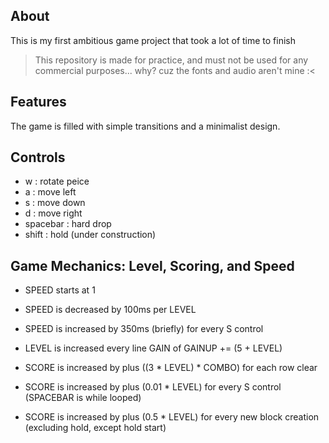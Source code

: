## About
This is my first ambitious game project that took a lot of time to finish
> This repository is made for practice, and must not be used for any commercial purposes... why? cuz the fonts and audio aren't mine :<

## Features
The game is filled with simple transitions and a minimalist design.

## Controls
- w : rotate peice
- a : move left
- s : move down
- d : move right
- spacebar : hard drop
- shift : hold (under construction)

## Game Mechanics: Level, Scoring, and Speed

- SPEED starts at 1
- SPEED is decreased by 100ms per LEVEL 
- SPEED is increased by 350ms (briefly) for every S control

- LEVEL is increased every line GAIN of GAINUP += (5 + LEVEL)

- SCORE is increased by plus ((3 * LEVEL) * COMBO) for each row clear 
- SCORE is increased by plus (0.01 * LEVEL) for every S control (SPACEBAR is while looped)
- SCORE is increased by plus (0.5 * LEVEL) for every new block creation (excluding hold, except hold start)